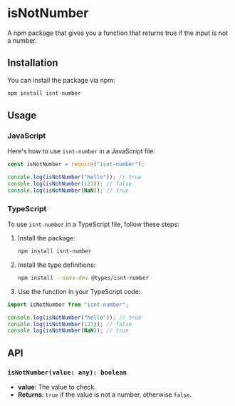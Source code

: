# isNotNumber

A npm package that gives you a function that returns true if the input is not a number.

## Installation

You can install the package via npm:

```bash
npm install isnt-number
```

## Usage

### JavaScript

Here's how to use `isnt-number` in a JavaScript file:

```javascript
const isNotNumber = require("isnt-number");

console.log(isNotNumber("hello")); // true
console.log(isNotNumber(123)); // false
console.log(isNotNumber(NaN)); // true
```

### TypeScript

To use `isnt-number` in a TypeScript file, follow these steps:

1. Install the package:

   ```bash
   npm install isnt-number
   ```

2. Install the type definitions:

   ```bash
   npm install --save-dev @types/isnt-number
   ```

3. Use the function in your TypeScript code:

```typescript
import isNotNumber from "isnt-number";

console.log(isNotNumber("hello")); // true
console.log(isNotNumber(123)); // false
console.log(isNotNumber(NaN)); // true
```

## API

### `isNotNumber(value: any): boolean`

- **value**: The value to check.
- **Returns**: `true` if the value is not a number, otherwise `false`.
